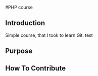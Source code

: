 #PHP course

## Introduction
Simple course, that I took to learn Git.
test
## Purpose

## How To Contribute
